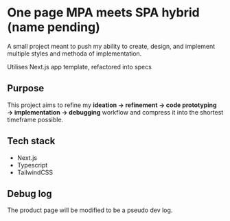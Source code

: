 # One page MPA meets SPA hybrid (name pending)

A small project meant to push my ability to create, design, and implement multiple styles and methoda of implementation. 

Utilises Next.js app template, refactored into specs
## Purpose

This project aims to refine my **ideation → refinement → code prototyping → implementation → debugging** workflow and compress it into the shortest timeframe possible.

## Tech stack

- Next.js
- Typescript
- TailwindCSS

## Debug log

The product page will be modified to be a pseudo dev log.